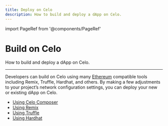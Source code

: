 ```yaml
---
title: Deploy on Celo
description: How to build and deploy a dApp on Celo.
---
```


import PageRef from '@components/PageRef'

# Build on Celo

How to build and deploy a dApp on Celo.

---

Developers can build on Celo using many [Ethereum](https://ethereum.org/en/) compatible tools including Remix, Truffle, Hardhat, and others. By making a few adjustments to your project’s network configuration settings, you can deploy your new or existing dApp on Celo.

- [Using Celo Composer](https://github.com/celo-org/celo-composer)
- [Using Remix](/developer/deploy/remix)
- [Using Truffle](/developer/deploy/truffle)
- [Using Hardhat](/developer/deploy/hardhat)
